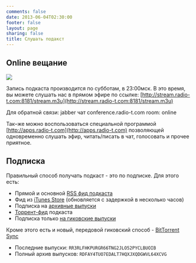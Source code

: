 ```yaml
---
comments: false
date: 2013-06-04T02:30:00
footer: false
layout: page
sharing: false
title: Слушать подакст
---
```


## Online вещание
![](/images/listen.jpg)

Запись подкаста производится по субботам, в 23:00мск. В это время, вы можете слушать нас в прямом эфире по ссылке: [http://stream.radio-t.com:8181/stream.m3u](http://stream.radio-t.com:8181/stream.m3u)

Для обратной связи: jabber чат conference.radio-t.com room: online

Так–же можно воспользоваться специальной программой [http://apps.radio-t.com](http://apps.radio-t.com) позволяющей одновременно слушать эфир, читать/писать в чат, голосовать и прочее приятное.


## Подписка

Правильный способ получать подкаст - это по подписке. Для этого есть:

- Прямой и основной [RSS фид подкаста](http://feeds.rucast.net/radio-t)
- Фид из [iTunes Store](http://phobos.apple.com/WebObjects/MZStore.woa/wa/viewPodcast?id=256504435) (обновляется с задержкой в несколько часов)
- Подписка на [архивные выпуски](http://www.radio-t.com/podcast-archives.rss)
- [Торрент-фид](http://feeds.feedburner.com/radio-t/torrents) подкаста
- Подписка только [на гиковские выпуски](http://feeds.rucast.net/radio-t-special)


Кроме этого есть и новый, передовой гиковский способ - [BitTorrent Sync](http://labs.bittorrent.com/experiments/sync.html)

- Последние выпуски: `RR3RLFHKPURGR66TNG2JLO52PYCLBUOIB`
- Полный архив выпусков: `RDFAY4TUO7EDALT7HQXJXQDGWVL64XCVG`
